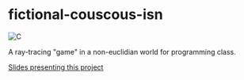# fictional-couscous-isn

![C](https://img.shields.io/badge/language-C11-9B599A.svg?style=flat-square)

A ray-tracing "game" in a non-euclidian world for programming class.

[Slides presenting this project](https://docs.google.com/presentation/d/1i3R9o_uBZmA4K6zVRXoBerJEZ7haxdrXnNQYC4SC03g/edit?usp=sharing)
